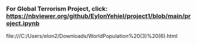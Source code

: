 ### For **Global Terrorism Project**, click: https://nbviewer.org/github/EylonYehiel/project1/blob/main/project.ipynb
file:///C:/Users/elon2/Downloads/WorldPopulation%20(3)%20(6).html
